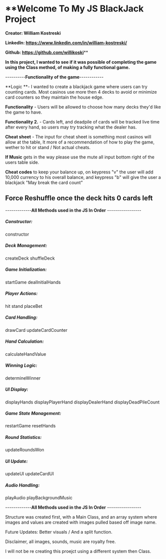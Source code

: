 # **Welcome To My JS BlackJack Project

**Creator: William Kostreski**

**LinkedIn: https://www.linkedin.com/in/william-kostreski/**

**Github: https://github.com/willikoski****

**In this project, I wanted to see if it was possible of completing the game using the Class method, of making a fully functional game.**

----------**Functionality of the game**------------

**Logic **- I wanted to create a blackjack game where users can try counting cards. Most casinos use more then 4 decks to avoid or minimize card counters so they maintain the house edge.     


**Functionality** - Users will be allowed to choose how many decks they'd like the game to have.                                                                                               

**Functionality 2.** - Cards left, and deadpile of cards will be tracked live time after every hand, so users may try tracking what the dealer has.                                            

**Cheat sheet** - The input for cheat sheet is something most casinos will allow at the table, It more of a recommendation of how to play the game, wether to hit or stand / Not actual cheats.

**If Music** gets in the way please use the mute all input bottom right of the users table side.                                                                                               

**Cheat codes** to keep your balance up, on keypress "v" the user will add 10,000 currency to his overall balance, and keypress "b" will give the user a blackjack "May break the card count"  

Force Reshuffle once the deck hits 0 cards left                                                                                                                                            
--------------------------------

-------------**All Methods used in the JS In Order** -----------------

##### **Constructor:**
constructor
##### **Deck Management:**
createDeck
shuffleDeck
##### **Game Initialization:**
startGame
dealInitialHands
##### **Player Actions:**
hit
stand
placeBet 
##### **Card Handling:**
drawCard
updateCardCounter
##### **Hand Calculation:**
calculateHandValue
##### **Winning Logic:**
determineWinner
##### **UI Display:**
displayHands
displayPlayerHand
displayDealerHand
displayDeadPileCount
##### **Game State Management:**
restartGame
resetHands
##### **Round Statistics:**
updateRoundsWon
##### **UI Update:**
updateUI
updateCardUI
##### **Audio Handling:**
playAudio
playBackgroundMusic


-------------**All Methods used in the JS In Order** -----------------

Structure was created first, with a Main Class, and an array system where images and values are created with images pulled based off image name.

Future Updates: Better visuals / And a split function. 

Disclaimer, all images, sounds, music are royalty free.

I will not be re creating this proejct using a different system then Class.
